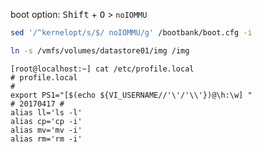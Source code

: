 boot option: <kbd>Shift</kbd> + <kbd>O</kbd> > `noIOMMU`

```bash
sed '/^kernelopt/s/$/ noIOMMU/g' /bootbank/boot.cfg -i
```

```bash
ln -s /vmfs/volumes/datastore01/img /img
```

```
[root@localhost:~] cat /etc/profile.local
# profile.local
#
export PS1="[$(echo ${VI_USERNAME//'\'/'\\'})@\h:\w] "
# 20170417 #
alias ll='ls -l'
alias cp='cp -i'
alias mv='mv -i'
alias rm='rm -i'
```

